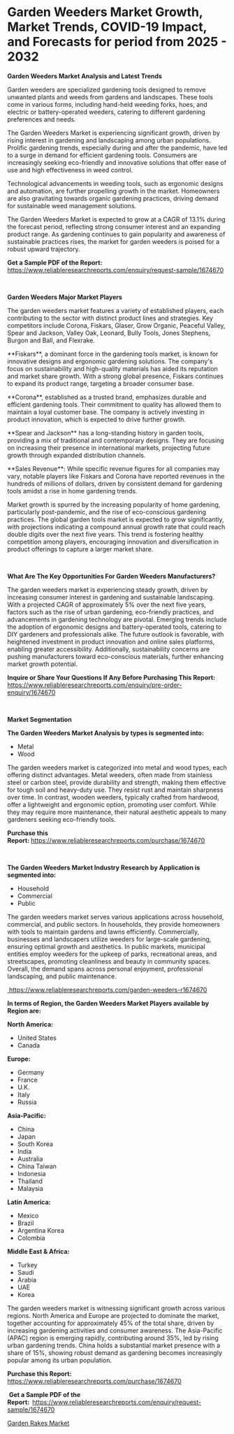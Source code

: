 <p><h1>Garden Weeders Market Growth, Market Trends, COVID-19 Impact, and Forecasts for period from 2025 - 2032</h1></p><p><strong>Garden Weeders Market Analysis and Latest Trends</strong></p>
<p><p>Garden weeders are specialized gardening tools designed to remove unwanted plants and weeds from gardens and landscapes. These tools come in various forms, including hand-held weeding forks, hoes, and electric or battery-operated weeders, catering to different gardening preferences and needs.</p><p>The Garden Weeders Market is experiencing significant growth, driven by rising interest in gardening and landscaping among urban populations. Prolific gardening trends, especially during and after the pandemic, have led to a surge in demand for efficient gardening tools. Consumers are increasingly seeking eco-friendly and innovative solutions that offer ease of use and high effectiveness in weed control. </p><p>Technological advancements in weeding tools, such as ergonomic designs and automation, are further propelling growth in the market. Homeowners are also gravitating towards organic gardening practices, driving demand for sustainable weed management solutions. </p><p>The Garden Weeders Market is expected to grow at a CAGR of 13.1% during the forecast period, reflecting strong consumer interest and an expanding product range. As gardening continues to gain popularity and awareness of sustainable practices rises, the market for garden weeders is poised for a robust upward trajectory.</p></p>
<p><strong>Get a Sample PDF of the Report:&nbsp;</strong> <a href="https://www.reliableresearchreports.com/enquiry/request-sample/1674670?utm_campaign=2267&utm_medium=2&utm_source=Github&utm_content=ia&utm_term=25032025&utm_id=garden-weeders">https://www.reliableresearchreports.com/enquiry/request-sample/1674670</a></p>
<p>&nbsp;</p>
<p><strong>Garden Weeders Major Market Players</strong></p>
<p><p>The garden weeders market features a variety of established players, each contributing to the sector with distinct product lines and strategies. Key competitors include Corona, Fiskars, Glaser, Grow Organic, Peaceful Valley, Spear and Jackson, Valley Oak, Leonard, Bully Tools, Jones Stephens, Burgon and Ball, and Flexrake.</p><p>**Fiskars**, a dominant force in the gardening tools market, is known for innovative designs and ergonomic gardening solutions. The company's focus on sustainability and high-quality materials has aided its reputation and market share growth. With a strong global presence, Fiskars continues to expand its product range, targeting a broader consumer base.</p><p>**Corona**, established as a trusted brand, emphasizes durable and efficient gardening tools. Their commitment to quality has allowed them to maintain a loyal customer base. The company is actively investing in product innovation, which is expected to drive further growth.</p><p>**Spear and Jackson** has a long-standing history in garden tools, providing a mix of traditional and contemporary designs. They are focusing on increasing their presence in international markets, projecting future growth through expanded distribution channels.</p><p>**Sales Revenue**: While specific revenue figures for all companies may vary, notable players like Fiskars and Corona have reported revenues in the hundreds of millions of dollars, driven by consistent demand for gardening tools amidst a rise in home gardening trends.</p><p>Market growth is spurred by the increasing popularity of home gardening, particularly post-pandemic, and the rise of eco-conscious gardening practices. The global garden tools market is expected to grow significantly, with projections indicating a compound annual growth rate that could reach double digits over the next five years. This trend is fostering healthy competition among players, encouraging innovation and diversification in product offerings to capture a larger market share.</p></p>
<p>&nbsp;</p>
<p><strong>What Are The Key Opportunities For Garden Weeders Manufacturers?</strong></p>
<p><p>The garden weeders market is experiencing steady growth, driven by increasing consumer interest in gardening and sustainable landscaping. With a projected CAGR of approximately 5% over the next five years, factors such as the rise of urban gardening, eco-friendly practices, and advancements in gardening technology are pivotal. Emerging trends include the adoption of ergonomic designs and battery-operated tools, catering to DIY gardeners and professionals alike. The future outlook is favorable, with heightened investment in product innovation and online sales platforms, enabling greater accessibility. Additionally, sustainability concerns are pushing manufacturers toward eco-conscious materials, further enhancing market growth potential.</p></p>
<p><strong>Inquire or Share Your Questions If Any Before Purchasing This Report:</strong> <a href="https://www.reliableresearchreports.com/enquiry/pre-order-enquiry/1674670?utm_campaign=2267&utm_medium=2&utm_source=Github&utm_content=ia&utm_term=25032025&utm_id=garden-weeders">https://www.reliableresearchreports.com/enquiry/pre-order-enquiry/1674670</a></p>
<p>&nbsp;</p>
<p><strong>Market Segmentation</strong></p>
<p><strong>The Garden Weeders Market Analysis by types is segmented into:</strong></p>
<p><ul><li>Metal</li><li>Wood</li></ul></p>
<p><p>The garden weeders market is categorized into metal and wood types, each offering distinct advantages. Metal weeders, often made from stainless steel or carbon steel, provide durability and strength, making them effective for tough soil and heavy-duty use. They resist rust and maintain sharpness over time. In contrast, wooden weeders, typically crafted from hardwood, offer a lightweight and ergonomic option, promoting user comfort. While they may require more maintenance, their natural aesthetic appeals to many gardeners seeking eco-friendly tools.</p></p>
<p><strong>Purchase this Report:&nbsp;</strong><a href="https://www.reliableresearchreports.com/purchase/1674670?utm_campaign=2267&utm_medium=2&utm_source=Github&utm_content=ia&utm_term=25032025&utm_id=garden-weeders">https://www.reliableresearchreports.com/purchase/1674670</a></p>
<p>&nbsp;</p>
<p><strong>The Garden Weeders Market Industry Research by Application is segmented into:</strong></p>
<p><ul><li>Household</li><li>Commercial</li><li>Public</li></ul></p>
<p><p>The garden weeders market serves various applications across household, commercial, and public sectors. In households, they provide homeowners with tools to maintain gardens and lawns efficiently. Commercially, businesses and landscapers utilize weeders for large-scale gardening, ensuring optimal growth and aesthetics. In public markets, municipal entities employ weeders for the upkeep of parks, recreational areas, and streetscapes, promoting cleanliness and beauty in community spaces. Overall, the demand spans across personal enjoyment, professional landscaping, and public maintenance.</p></p>
<p><a href="https://www.reliableresearchreports.com/garden-weeders-r1674670?utm_campaign=2267&utm_medium=2&utm_source=Github&utm_content=ia&utm_term=25032025&utm_id=garden-weeders">&nbsp;https://www.reliableresearchreports.com/garden-weeders-r1674670</a></p>
<p><strong>In terms of Region, the Garden Weeders Market Players available by Region are:</strong></p>
<p>
    <p> <strong> North America: </strong>
        <ul>
            <li>United States</li>
            <li>Canada</li>
        </ul>
        </p> 
    <p> <strong> Europe: </strong>
        <ul>
            <li>Germany</li>
            <li>France</li>
            <li>U.K.</li>
            <li>Italy</li>
            <li>Russia</li>
        </ul>
        </p> 
    <p> <strong> Asia-Pacific: </strong>
        <ul>
            <li>China</li>
            <li>Japan</li>
            <li>South Korea</li>
            <li>India</li>
            <li>Australia</li>
            <li>China Taiwan</li>
            <li>Indonesia</li>
            <li>Thailand</li>
            <li>Malaysia</li>
        </ul>
        </p> 
    <p> <strong> Latin America: </strong>
        <ul>
            <li>Mexico</li>
            <li>Brazil</li>
            <li>Argentina Korea</li>
            <li>Colombia</li>
        </ul>
        </p> 
    <p> <strong> Middle East & Africa: </strong>
        <ul>
            <li>Turkey</li>
            <li>Saudi</li>
            <li>Arabia</li>
            <li>UAE</li>
            <li>Korea</li>
        </ul>
    </p>
    </p>
<p><p>The garden weeders market is witnessing significant growth across various regions. North America and Europe are projected to dominate the market, together accounting for approximately 45% of the total share, driven by increasing gardening activities and consumer awareness. The Asia-Pacific (APAC) region is emerging rapidly, contributing around 35%, led by rising urban gardening trends. China holds a substantial market presence with a share of 15%, showing robust demand as gardening becomes increasingly popular among its urban population.</p></p>
<p><strong>Purchase this Report: </strong><a href="https://www.reliableresearchreports.com/purchase/1674670?utm_campaign=2267&utm_medium=2&utm_source=Github&utm_content=ia&utm_term=25032025&utm_id=garden-weeders">https://www.reliableresearchreports.com/purchase/1674670</a></p>
<p>&nbsp;<strong>Get a Sample PDF of the Report:&nbsp;&nbsp;</strong><a href="https://www.reliableresearchreports.com/enquiry/request-sample/1674670?utm_campaign=2267&utm_medium=2&utm_source=Github&utm_content=ia&utm_term=25032025&utm_id=garden-weeders">https://www.reliableresearchreports.com/enquiry/request-sample/1674670</a></p>
<p><strong></strong></p>
<p><p><a href="https://github.com/delindacallegari68/Market-Research-Report-List-1/blob/main/garden-rakes-market.md?utm_campaign=2267&utm_medium=2&utm_source=Github&utm_content=ia&utm_term=25032025&utm_id=garden-weeders">Garden Rakes Market</a></p></p>